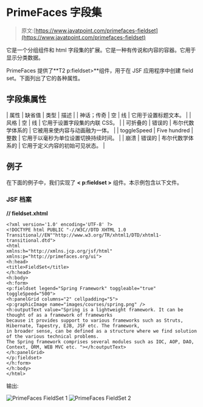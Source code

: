 # PrimeFaces 字段集

> 原文:[https://www.javatpoint.com/primefaces-fieldset](https://www.javatpoint.com/primefaces-fieldset)

它是一个分组组件和 html 字段集的扩展。它是一种有传说和内容的容器。它用于显示分类数据。

PrimeFaces 提供了**T2 p:fieldset>**组件，用于在 JSF 应用程序中创建 field set。下面列出了它的各种属性。

## 字段集属性

| 属性 | 缺省值 | 类型 | 描述 |
| 神话；传奇 | 空 | 线 | 它用于设置标题文本。 |
| 风格 | 空 | 线 | 它用于设置字段集的内联 CSS。 |
| 可折叠的 | 错误的 | 布尔代数学体系的 | 它被用来使内容与动画融为一体。 |
| toggleSpeed | Five hundred | 整数 | 它用于以毫秒为单位设置切换持续时间。 |
| 崩溃 | 错误的 | 布尔代数学体系的 | 它用于定义内容的初始可见状态。 |

## 例子

在下面的例子中，我们实现了 **< p:fieldset >** 组件。本示例包含以下文件。

### JSF 档案

**// fieldset.xhtml**

```
<?xml version='1.0' encoding='UTF-8' ?>
<!DOCTYPE html PUBLIC "-//W3C//DTD XHTML 1.0 Transitional//EN""http://www.w3.org/TR/xhtml1/DTD/xhtml1-transitional.dtd">
<html 
xmlns:h="http://xmlns.jcp.org/jsf/html"
xmlns:p="http://primefaces.org/ui">
<h:head>
<title>FieldSet</title>
</h:head>
<h:body>
<h:form>
<p:fieldset legend="Spring Framework" toggleable="true" toggleSpeed="500">
<h:panelGrid columns="2" cellpadding="5">
<p:graphicImage name="images/courses/spring.png" />
<h:outputText value="Spring is a lightweight framework. It can be thought of as a framework of frameworks 
because it provides support to various frameworks such as Struts, Hibernate, Tapestry, EJB, JSF etc. The framework, 
in broader sense, can be defined as a structure where we find solution of the various technical problems.
The Spring framework comprises several modules such as IOC, AOP, DAO, Context, ORM, WEB MVC etc. "></h:outputText>
</h:panelGrid>
</p:fieldset>
</h:form>
</h:body>
</html>

```

输出:

![PrimeFaces FieldSet 1](../Images/ceca52df0e8d33d6e188452486f2c6f7.png)
![PrimeFaces FieldSet 2](../Images/bd60be516e96efc712c58c2fc69b4f67.png)